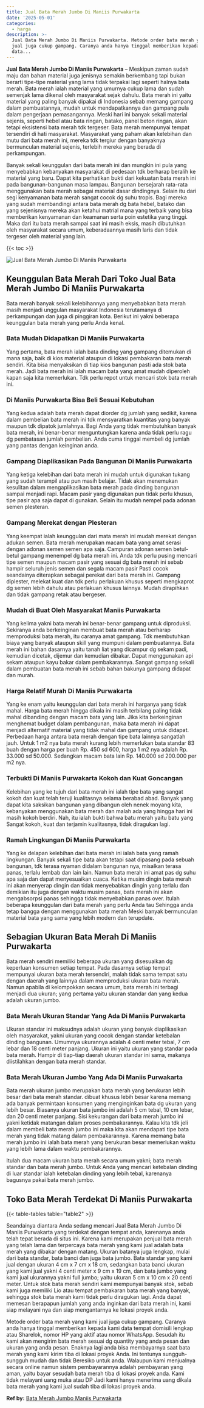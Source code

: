 ```yaml
---
title: Jual Bata Merah Jumbo Di Maniis Purwakarta
date: '2025-05-01'
categories:
  - harga
description: >-
  Jual Bata Merah Jumbo Di Maniis Purwakarta. Metode order bata merah yang kami
  jual juga cukup gampang. Caranya anda hanya tinggal memberikan kepada kami
  data...
---
```


**Jual Bata Merah Jumbo Di Maniis Purwakarta** – Meskipun zaman sudah maju dan bahan material juga jenisnya semakin berkembang tapi bukan berarti tipe-tipe material yang lama tidak terpakai lagi seperti halnya bata merah. Bata merah ialah material yang umurnya cukup lama dan sudah semenjak lama dikenal oleh masyarakat sejak dahulu. Bata merah ini yaitu material yang paling banyak dipakai di Indonesia sebab memang gampang dalam pembuatannya, mudah untuk mendapatkannya dan gampang pula dalam pengerjaan pemasangannya. Meski hari ini banyak sekali material sejenis, seperti hebel atau bata ringan, batako, panel beton ringan, akan tetapi eksistensi bata merah tdk tergeser. Bata merah mempunyai tempat tersendiri di hati masyarakat. Masyarakat yang paham akan kelebihan dan mutu dari bata merah ini, mereka tdk tergiur dengan banyaknya bermunculan material sejenis, terlebih mereka yang berada di perkampungan.

Banyak sekali keunggulan dari bata merah ini dan mungkin ini pula yang menyebabkan kebanyakan masyarakat di pedesaan tdk berharap beralih ke material yang baru. Dapat kita perhatikan bukti dari kekuatan bata merah ini pada bangunan-bangunan masa lampau. Bangunan bersejarah rata-rata menggunakan bata merah sebagai material dasar dindingnya. Selain itu dari segi kenyamanan bata merah sangat cocok dg suhu tropis. Bagi mereka yang sudah membandingi antara bata merah dg bata hebel, batako dan yang sejenisnya mereka akan ketahui matrial mana yang terbaik yang bisa memberikan kenyamanan dan keamanan serta poin estetika yang tinggi. Maka dari itu bata merah sampai saat ini masih eksis, masih dibutuhkan oleh masyarakat secara umum, keberadaannya masih laris dan tidak tergeser oleh material yang lain.

{{< toc >}}

![Jual Bata Merah Jumbo Di Maniis Purwakarta](/images/jual-bata-merah-08.png)

## Keunggulan Bata Merah Dari Toko Jual Bata Merah Jumbo Di Maniis Purwakarta

Bata merah banyak sekali kelebihannya yang menyebabkan bata merah masih menjadi unggulan masyarakat Indonesia terutamanya di perkampungan dan juga di pinggiran kota. Berikut ini yakni beberapa keunggulan bata merah yang perlu Anda kenal.

### Bata Mudah Didapatkan Di Maniis Purwakarta

Yang pertama, bata merah ialah bata dinding yang gampang ditemukan di mana saja, baik di kios material ataupun di lokasi pembakaran bata merah sendiri. Kita bisa menyaksikan di tiap kios bangunan pasti ada stok bata merah. Jadi bata merah ini ialah macam bata yang amat mudah diperoleh kapan saja kita memerlukan. Tdk perlu repot untuk mencari stok bata merah ini.

### Di Maniis Purwakarta Bisa Beli Sesuai Kebutuhan

Yang kedua adalah bata merah dapat diorder dg jumlah yang sedikit, karena dalam pembelian bata merah ini tdk mensyaratkan kuantitas yang banyak maupun tdk dipatok jumlahnya. Bagi Anda yang tidak membutuhkan banyak bata merah, ini benar-benar menguntungkan karena anda tidak perlu ragu dg pembatasan jumlah pembelian. Anda cuma tinggal membeli dg jumlah yang pantas dengan keinginan anda.

### Gampang Diaplikasikan Pada Bangunan Di Maniis Purwakarta

Yang ketiga kelebihan dari bata merah ini mudah untuk digunakan tukang yang sudah terampil atau pun masih belajar. Tidak akan menemukan kesulitan dalam mengaplikasikan bata merah pada dinding bangunan sampai menjadi rapi. Macam pasir yang digunakan pun tidak perlu khusus, tipe pasir apa saja dapat di gunakan. Selain itu mudah nempel pada adonan semen plesteran.

### Gampang Merekat dengan Plesteran

Yang keempat ialah keunggulan dari mata merah ini mudah merekat dengan adukan semen. Bata merah merupakan macam bata yang amat serasi dengan adonan semen semen apa saja. Campuran adonan semen betul-betul gampang menempel dg bata merah ini. Anda tdk perlu pusing mencari tipe semen maupun macam pasir yang sesuai dg bata merah ini sebab hampir seluruh jenis semen dan segala macam pasir Pasti cocok seandainya diterapkan sebagai perekat dari bata merah ini. Gampang diplester, melekat kuat dan tdk perlu perlakuan khusus seperti mengkaprot dg semen lebih dahulu atau perlakuan khusus lainnya. Mudah dirapihkan dan tidak gampang retak atau bergeser.

### Mudah di Buat Oleh Masyarakat Maniis Purwakarta

Yang kelima yakni bata merah ini benar-benar gampang untuk diproduksi. Sekiranya anda berkeinginan membuat bata merah atau berharap memproduksi bata merah, itu caranya amat gampang. Tdk membutuhkan biaya yang banyak ataupun skill yang mumpuni dalam pembuatannya. Bata merah ini bahan dasarnya yaitu tanah liat yang dicampur dg sekam padi, kemudian dicetak, dijemur dan kemudian dibakar. Dapat menggunakan api sekam ataupun kayu bakar dalam pembakarannya. Sangat gampang sekali dalam pembuatan bata merah ini sebab bahan bakunya gampang didapat dan murah.

### Harga Relatif Murah Di Maniis Purwakarta

Yang ke enam yaitu keunggulan dari bata merah ini harganya yang tidak mahal. Harga bata merah hingga dikala ini masih terbilang paling tidak mahal dibanding dengan macam bata yang lain. Jika kita berkeinginan menghemat budget dalam pembangunan, maka bata merah ini dapat menjadi alternatif material yang tidak mahal dan gampang untuk didapat. Perbedaan harga antara bata merah dengan tipe bata lainnya sangatlah jauh. Untuk 1 m2 nya bata merah kurang lebih memerlukan bata standar 83 buah dengan harga per buah Rp. 450 sd 600, harga 1 m2 nya adalah Rp. 33.000 sd 50.000. Sedangkan macam bata lain Rp. 140.000 sd 200.000 per m2 nya.

### Terbukti Di Maniis Purwakarta Kokoh dan Kuat Goncangan

Kelebihan yang ke tujuh dari bata merah ini ialah tipe bata yang sangat kokoh dan kuat telah teruji kualitasnya selama berabad abad. Banyak yang dapat kita saksikan bangunan yang dibangun oleh nenek moyang kita, kebanyakan menggunakan bata merah dan malah ada yang hingga hari ini masih kokoh berdiri. Nah, itu ialah bukti bahwa batu merah yaitu batu yang Sangat kokoh, kuat dan terjamin kualitasnya, tidak diragukan lagi.

### Ramah Lingkungan Di Maniis Purwakarta

Yang ke delapan kelebihan dari bata merah ini ialah bata yang ramah lingkungan. Banyak sekali tipe bata akan tetapi saat dipasang pada sebuah bangunan, tdk terasa nyaman didalam bangunan nya, misalkan terasa panas, terlalu lembab dan lain lain. Namun bata merah ini amat pas dg suhu apa saja dan dapat menyesuaikan cuaca. Ketika musim dingin bata merah ini akan menyerap dingin dan tidak menyebabkan dingin yang terlalu dan demikian itu juga dengan waktu musim panas, bata merah ini akan mengabsorpsi panas sehingga tidak menyebabkan panas over. Itulah beberapa keunggulan dari bata merah yang perlu Anda tau Sehingga anda tetap bangga dengan menggunakan bata merah Meski banyak bermunculan material bata yang sama yang lebih modern dan terupdate.

## Sebagian Ukuran Bata Merah Di Maniis Purwakarta

Bata merah sendiri memiliki beberapa ukuran yang disesuaikan dg keperluan konsumen setiap tempat. Pada dasarnya setiap tempat mempunyai ukuran bata merah tersendiri, malah tidak sama tempat satu dengan daerah yang lainnya dalam memproduksi ukuran bata merah. Namun apabila di kelompokkan secara umum, bata merah ini terbagi menjadi dua ukuran; yang pertama yaitu ukuran standar dan yang kedua adalah ukuran jumbo.

### Bata Merah Ukuran Standar Yang Ada Di Maniis Purwakarta

Ukuran standar ini maksudnya adalah ukuran yang banyak diaplikasikan oleh masyarakat, yakni ukuran yang cocok dengan standar ketebalan dinding bangunan. Umumnya ukurannya adalah 4 centi meter tebal, 7 cm lebar dan 18 centi meter panjang. Ukuran ini yaitu ukuran yang standar pada bata merah. Hampir di tiap-tiap daerah ukuran standar ini sama, makanya diistilahkan dengan bata merah standar.

### Bata Merah Ukuran Jumbo Yang Ada Di Maniis Purwakarta

Bata merah ukuran jumbo merupakan bata merah yang berukuran lebih besar dari bata merah standar. dibuat khusus lebih besar karena memang ada banyak permintaan konsumen yang menginginkan bata dg ukuran yang lebih besar. Biasanya ukuran bata jumbo ini adalah 5 cm tebal, 10 cm lebar, dan 20 centi meter panjang. Sisi kekurangan dari bata merah jumbo ini yakni ketidak matangan dalam proses pembakarannya. Kalau kita tdk jeli dalam membeli bata merah jumbo ini maka kita akan mendapati tipe bata merah yang tidak matang dalam pembakarannya. Karena memang bata merah jumbo ini ialah bata merah yang berukuran besar memerlukan waktu yang lebih lama dalam waktu pembakarannya.

Itulah dua macam ukuran bata merah secara umum yakni; bata merah standar dan bata merah jumbo. Untuk Anda yang mencari ketebalan dinding di luar standar ialah ketebalan dinding yang lebih tebal, karenanya bagusnya pakai bata merah jumbo.

## Toko Bata Merah Terdekat Di Maniis Purwakarta

{{< table-tables table="table2" >}}

Seandainya diantara Anda sedang mencari Jual Bata Merah Jumbo Di Maniis Purwakarta yang terdekat dengan tempat anda, karenanya anda telah tepat berada di situs ini. Karena kami merupakan penjual bata merah yang telah lama dan terpercaya bata merah yang kami jual adalah bata merah yang dibakar dengan matang. Ukuran batanya juga lengkap, mulai dari bata standar, bata banci dan juga bata jumbo. Bata standar yang kami jual dengan ukuran 4 cm x 7 cm x 18 cm, sedangkan bata banci ukuran yang kami jual yakni 4 centi meter x 9 cm x 19 cm, dan bata jumbo yang kami jual ukurannya yakni full jumbo; yaitu ukuran 5 cm x 10 cm x 20 centi meter. Untuk stok bata merah sendiri kami mempunyai banyak stok, sebab kami juga memiliki Lio atau tempat pembakaran bata merah yang banyak, sehingga stok bata merah kami tidak perlu diragukan lagi. Anda dapat memesan berapapun jumlah yang anda inginkan dari bata merah ini, kami siap melayani nya dan siap mengantarnya ke lokasi proyek anda.

Metode order bata merah yang kami jual juga cukup gampang. Caranya anda hanya tinggal memberikan kepada kami data tempat domisili lengkap atau Sharelok, nomor HP yang aktif atau nomor WhatsApp. Sesudah itu kami akan mengirim bata merah sesuai dg quantity yang anda pesan dan ukuran yang anda pesan. Enaknya lagi anda bisa membayarnya saat bata merah yang kami kirim tiba di lokasi proyek Anda. Ini tentunya sungguh-sungguh mudah dan tidak Beresiko untuk anda. Walaupun kami menjualnya secara online namun sistem pembayarannya adalah pembayaran yang aman, yaitu bayar sesudah bata merah tiba di lokasi proyek anda. Kami tidak melayani uang muka atau DP Jadi kami hanya menerima uang dikala bata merah yang kami jual sudah tiba di lokasi proyek anda.

**Ref by:** [Bata Merah Jumbo Maniis Purwakarta](https://id.wikipedia.org/wiki/Bata)
